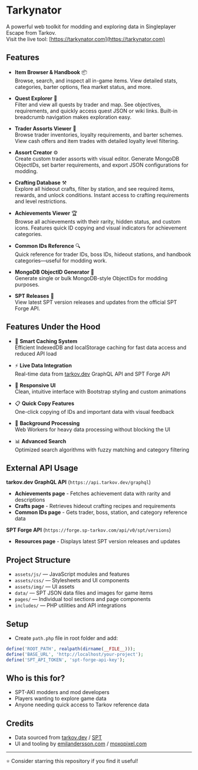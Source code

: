 # Tarkynator

A powerful web toolkit for modding and exploring data in Singleplayer Escape from Tarkov.  
Visit the live tool: [https://tarkynator.com](https://tarkynator.com)

## Features

- **Item Browser & Handbook** 📦  
  Browse, search, and inspect all in-game items. View detailed stats, categories, barter options, flea market status, and more.

- **Quest Explorer** 📜  
  Filter and view all quests by trader and map. See objectives, requirements, and quickly access quest JSON or wiki links. Built-in breadcrumb navigation makes exploration easy.

- **Trader Assorts Viewer** 🛒  
  Browse trader inventories, loyalty requirements, and barter schemes. View cash offers and item trades with detailed loyalty level filtering.

- **Assort Creator** ⚙️  
  Create custom trader assorts with visual editor. Generate MongoDB ObjectIDs, set barter requirements, and export JSON configurations for modding.

- **Crafting Database** ⚒️  
  Explore all hideout crafts, filter by station, and see required items, rewards, and unlock conditions. Instant access to crafting requirements and level restrictions.

- **Achievements Viewer** 🏆  
  Browse all achievements with their rarity, hidden status, and custom icons. Features quick ID copying and visual indicators for achievement categories.

- **Common IDs Reference** 🔍  
  Quick reference for trader IDs, boss IDs, hideout stations, and handbook categories—useful for modding work.

- **MongoDB ObjectID Generator** 🔧  
  Generate single or bulk MongoDB-style ObjectIDs for modding purposes.

- **SPT Releases** 🚀  
  View latest SPT version releases and updates from the official SPT Forge API.

## Features Under the Hood

- 🚀 **Smart Caching System**  
  Efficient IndexedDB and localStorage caching for fast data access and reduced API load

- ⚡ **Live Data Integration**  
  Real-time data from [tarkov.dev](https://tarkov.dev/) GraphQL API and SPT Forge API

- 🎨 **Responsive UI**  
  Clean, intuitive interface with Bootstrap styling and custom animations

- 📋 **Quick Copy Features**  
  One-click copying of IDs and important data with visual feedback

- 🔄 **Background Processing**  
  Web Workers for heavy data processing without blocking the UI

- 📊 **Advanced Search**  
  Optimized search algorithms with fuzzy matching and category filtering

## External API Usage

**tarkov.dev GraphQL API** (`https://api.tarkov.dev/graphql`)
- **Achievements page** - Fetches achievement data with rarity and descriptions
- **Crafts page** - Retrieves hideout crafting recipes and requirements  
- **Common IDs page** - Gets trader, boss, station, and category reference data

**SPT Forge API** (`https://forge.sp-tarkov.com/api/v0/spt/versions`)
- **Resources page** - Displays latest SPT version releases and updates

## Project Structure

- `assets/js/` — JavaScript modules and features
- `assets/css/` — Stylesheets and UI components
- `assets/img/` — UI assets
- `data/` — SPT JSON data files and images for game items
- `pages/` — Individual tool sections and page components
- `includes/` — PHP utilities and API integrations

## Setup

- Create `path.php` file in root folder and add:

```php
define('ROOT_PATH', realpath(dirname(__FILE__)));
define('BASE_URL', 'http://localhost/your-project');
define('SPT_API_TOKEN', 'spt-forge-api-key');
```

## Who is this for?

- SPT-AKI modders and mod developers
- Players wanting to explore game data
- Anyone needing quick access to Tarkov reference data

## Credits

- Data sourced from [tarkov.dev](https://tarkov.dev/) / [SPT](https://github.com/sp-tarkov) 
- UI and tooling by [emilandersson.com](https://emilandersson.com/) / [moxopixel.com](https://moxopixel.com/)

---

⭐ Consider starring this repository if you find it useful!